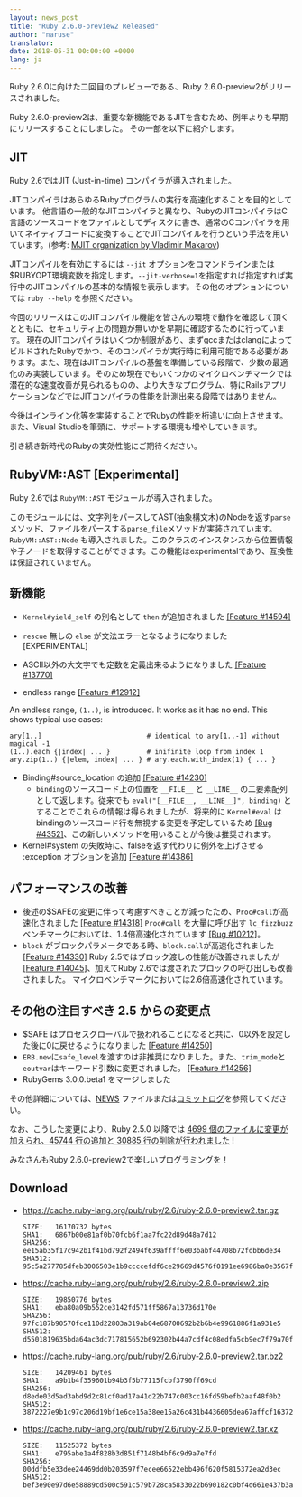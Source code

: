 ```yaml
---
layout: news_post
title: "Ruby 2.6.0-preview2 Released"
author: "naruse"
translator:
date: 2018-05-31 00:00:00 +0000
lang: ja
---
```


Ruby 2.6.0に向けた二回目のプレビューである、Ruby 2.6.0-preview2がリリースされました。

Ruby 2.6.0-preview2は、重要な新機能であるJITを含むため、例年よりも早期にリリースすることにしました。
その一部を以下に紹介します。

## JIT

Ruby 2.6ではJIT (Just-in-time) コンパイラが導入されました。

JITコンパイラはあらゆるRubyプログラムの実行を高速化することを目的としています。
他言語の一般的なJITコンパイラと異なり、RubyのJITコンパイラはC言語のソースコードをファイルとしてディスクに書き、通常のCコンパイラを用いてネイティブコードに変換することでJITコンパイルを行うという手法を用いています。(参考: [MJIT organization by Vladimir Makarov](https://github.com/vnmakarov/ruby/tree/rtl_mjit_branch#mjit-organization))

JITコンパイルを有効にするには `--jit` オプションをコマンドラインまたは$RUBYOPT環境変数を指定します。`--jit-verbose=1`を指定すれば指定すれば実行中のJITコンパイルの基本的な情報を表示します。その他のオプションについては `ruby --help` を参照ください。

今回のリリースはこのJITコンパイル機能を皆さんの環境で動作を確認して頂くとともに、セキュリティ上の問題が無いかを早期に確認するために行っています。
現在のJITコンパイラはいくつか制限があり、まずgccまたはclangによってビルドされたRubyでかつ、そのコンパイラが実行時に利用可能である必要があります。また、現在はJITコンパイルの基盤を準備している段階で、少数の最適化のみ実装しています。そのため現在でもいくつかのマイクロベンチマークでは潜在的な速度改善が見られるものの、より大きなプログラム、特にRailsアプリケーションなどではJITコンパイラの性能を計測出来る段階ではありません。

今後はインライン化等を実装することでRubyの性能を桁違いに向上させます。また、Visual Studioを筆頭に、サポートする環境も増やしていきます。

引き続き新時代のRubyの実効性能にご期待ください。

## RubyVM::AST [Experimental]

Ruby 2.6では `RubyVM::AST` モジュールが導入されました。

このモジュールには、文字列をパースしてAST(抽象構文木)のNodeを返す`parse`メソッド、ファイルをパースする`parse_file`メソッドが実装されています。
`RubyVM::AST::Node` も導入されました。このクラスのインスタンスから位置情報や子ノードを取得することができます。この機能はexperimentalであり、互換性は保証されていません。

## 新機能

* `Kernel#yield_self` の別名として `then` が追加されました [[Feature #14594]](https://bugs.ruby-lang.org/issues/14594)

* `rescue` 無しの `else` が文法エラーとなるようになりました  [EXPERIMENTAL]

* ASCII以外の大文字でも定数を定義出来るようになりました [[Feature #13770]](https://bugs.ruby-lang.org/issues/13770)

* endless range [[Feature #12912]](https://bugs.ruby-lang.org/issues/12912)

An endless range, `(1..)`, is introduced.  It works as it has no end.  This shows typical use cases:

    ary[1..]                          # identical to ary[1..-1] without magical -1
    (1..).each {|index| ... }         # inifinite loop from index 1
    ary.zip(1..) {|elem, index| ... } # ary.each.with_index(1) { ... }

* Binding#source_location の追加 [[Feature #14230]](https://bugs.ruby-lang.org/issues/14230)
  * `binding`のソースコード上の位置を `__FILE__` と `__LINE__` の二要素配列として返します。従来でも `eval("[__FILE__, __LINE__]", binding)` とすることでこれらの情報は得られましたが、将来的に `Kernel#eval` はbindingのソースコード行を無視する変更を予定しているため [[Bug #4352]](https://bugs.ruby-lang.org/issues/4352)、この新しいメソッドを用いることが今後は推奨されます。
* Kernel#system の失敗時に、falseを返す代わりに例外を上げさせる :exception オプションを追加 [[Feature #14386]](https://bugs.ruby-lang.org/issues/14386)

## パフォーマンスの改善

* 後述の$SAFEの変更に伴って考慮すべきことが減ったため、`Proc#call`が高速化されました [[Feature #14318]](https://bugs.ruby-lang.org/issues/14318)
  `Proc#call` を大量に呼び出す `lc_fizzbuzz` ベンチマークにおいては、1.4倍高速化されています [[Bug #10212]](https://bugs.ruby-lang.org/issues/10212)。
* `block` がブロックパラメータである時、`block.call`が高速化されました [[Feature #14330]](https://bugs.ruby-lang.org/issues/14330)
  Ruby 2.5ではブロック渡しの性能が改善されましたが [[Feature #14045]](https://bugs.ruby-lang.org/issues/14045)、加えてRuby 2.6では渡されたブロックの呼び出しも改善されました。
  マイクロベンチマークにおいては2.6倍高速化されています。

## その他の注目すべき 2.5 からの変更点

* $SAFE はプロセスグローバルで扱われることになると共に、0以外を設定した後に0に戻せるようになりました [[Feature #14250]](https://bugs.ruby-lang.org/issues/14250)
* `ERB.new`に`safe_level`を渡すのは非推奨になりました。また、`trim_mode`と`eoutvar`はキーワード引数に変更されました。 [[Feature #14256]](https://bugs.ruby-lang.org/issues/14256)
* RubyGems 3.0.0.beta1 をマージしました

その他詳細については、[NEWS](https://github.com/ruby/ruby/blob/v2_6_0_preview2/NEWS) ファイルまたは[コミットログ](https://github.com/ruby/ruby/compare/v2_5_0...v2_6_0_preview2)を参照してください。

なお、こうした変更により、Ruby 2.5.0 以降では [4699 個のファイルに変更が加えられ、45744 行の追加と 30885 行の削除が行われました](https://github.com/ruby/ruby/compare/v2_5_0...v2_6_0_preview2) !

みなさんもRuby 2.6.0-preview2で楽しいプログラミングを！

## Download

* <https://cache.ruby-lang.org/pub/ruby/2.6/ruby-2.6.0-preview2.tar.gz>

      SIZE:   16170732 bytes
      SHA1:   6867b00e81af0b70fcb6f1aa7fc22d89d48a7d12
      SHA256: ee15ab35f17c942b1f41bd792f2494f639affff6e03babf44708b72fdbb6de34
      SHA512: 95c5a277785dfeb3006503e1b9ccccefdf6ce29669d4576f0191ee6986ba0e3567fbbed18a8d2b1f147d637434e4a3a4fdf47d84995e10ad4a354950e9092690

* <https://cache.ruby-lang.org/pub/ruby/2.6/ruby-2.6.0-preview2.zip>

      SIZE:   19850776 bytes
      SHA1:   eba80a09b552ce3142fd571ff5867a13736d170e
      SHA256: 97fc187b90570fce110d22803a319ab04e68700692b2b6b4e9961886f1a931e5
      SHA512: d5501819635bda64ac3dc717815652b692302b44a7cdf4c08edfa5cb9ec7f79a70fffc534879b316a4a9584825ed3c0948667beae2d7c313de58583931b981f4

* <https://cache.ruby-lang.org/pub/ruby/2.6/ruby-2.6.0-preview2.tar.bz2>

      SIZE:   14209461 bytes
      SHA1:   a9b1b4f359601b94b3f5b77115fcbf3790ff69cd
      SHA256: d8ede03d5ad3abd9d2c81cf0ad17a41d22b747c003cc16fd59befb2aaf48f0b2
      SHA512: 3872227e9b1c97c206d19bf1e6ce15a38ee15a26c431b4436605dea67affcf16372358984df76b35e7abaa902c15c16f533ac7af47e3031dea9451bbe459b693

* <https://cache.ruby-lang.org/pub/ruby/2.6/ruby-2.6.0-preview2.tar.xz>

      SIZE:   11525372 bytes
      SHA1:   e795abe1a4f828b3d851f7148b4bf6c9d9a7e7fd
      SHA256: 00ddfb5e33dee24469dd0b203597f7ecee66522ebb496f620f5815372ea2d3ec
      SHA512: bef3e90e97d6e58889cd500c591c579b728ca5833022b690182c0bf4d661e437b3a2ca33470dac35fcf693897819b9d7f500c0f71b707e2fcdcb0644028f2c03
